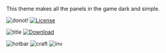 This theme makes all the panels in the game dark and simple.
<p align="center">
  
![donot!](https://user-images.githubusercontent.com/86705400/147934794-ae4f8c18-b4c1-472c-9e1c-62b29f9af5da.png)
[![License](https://user-images.githubusercontent.com/86705400/147939972-bb1926b8-3a7b-44c5-80a5-d430db3805d7.png)](https://github.com/emrah4451/simple-dark/blob/main/LICENSE)
  
![title](https://user-images.githubusercontent.com/86705400/147935742-7945ca38-5562-480e-b6c7-495d4a10d7d2.png)
[![Download](https://user-images.githubusercontent.com/86705400/147940421-ca8e2fa1-7194-4060-bfb0-a9b6f61f885d.png)](https://github.com/emrah4451/simple-dark/releases)
  
  
![hotbar](https://user-images.githubusercontent.com/86705400/147935824-09019297-f731-4d48-829c-85c4d0f65d6b.png)
![craft](https://user-images.githubusercontent.com/86705400/147935746-1f1434f2-2373-4c59-b00c-d5291cb9e45b.png)
![inv](https://user-images.githubusercontent.com/86705400/147935749-a6311b78-30f0-4b35-9534-6a6a7269f45c.png)
</p>

